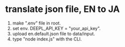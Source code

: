 # translate json file, EN to JA
1. make ".env" file in root.
2. set env. DEEPL_API_KEY = "your_api_key".
3. upload en.default.json file to data/input.
4. type "node index.js" with the CLI.
